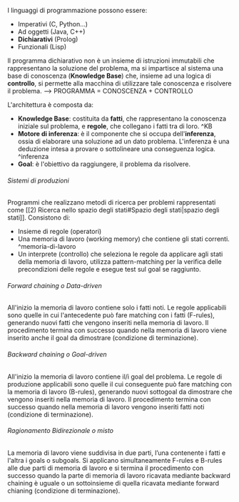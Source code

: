 I linguaggi di programmazione possono essere: 
- Imperativi (C, Python…)
- Ad oggetti (Java, C++) 
- **Dichiarativi** (Prolog) 
- Funzionali (Lisp)

Il programma dichiarativo non è un insieme di istruzioni immutabili che rappresentano la soluzione del problema, ma si impartisce al sistema una base di conoscenza (**Knowledge Base**) che, insieme ad una logica di **controllo**, si permette alla macchina di utilizzare tale conoscenza e risolvere il problema. --> PROGRAMMA = CONOSCENZA + CONTROLLO

L'architettura è composta da:
- **Knowledge Base**: costituita da **fatti**, che rappresentano la conoscenza iniziale sul problema, e **regole**, che collegano i fatti tra di loro. ^KB
- **Motore di inferenza**: è il componente che si occupa dell'**inferenza**, ossia di elaborare una soluzione ad un dato problema. L'inferenza è una deduzione intesa a provare o sottolineare una conseguenza logica. ^inferenza
- **Goal**: è l'obiettivo da raggiungere, il problema da risolvere.

###### Sistemi di produzioni
Programmi che realizzano metodi di ricerca per problemi rappresentati come [[2) Ricerca nello spazio degli stati#Spazio degli stati|spazio degli stati]]. Consistono di:
- Insieme di regole (operatori)
- Una memoria di lavoro (working memory) che contiene gli stati correnti. ^memoria-di-lavoro
- Un interprete (controllo) che seleziona le regole da applicare agli stati della memoria di lavoro, utilizza pattern-matching per la verifica delle precondizioni delle regole e esegue test sul goal se raggiunto.

###### Forward chaining o Data-driven
All'inizio la memoria di lavoro contiene solo i fatti noti.
Le regole applicabili sono quelle in cui l'antecedente può fare matching con i fatti (F-rules), generando nuovi fatti che vengono inseriti nella memoria di lavoro.
Il procedimento termina con successo quando nella memoria di lavoro viene inserito anche il goal da dimostrare (condizione di terminazione).

###### Backward chaining o Goal-driven
All'inizio la memoria di lavoro contiene il/i goal del problema.
Le regole di produzione applicabili sono quelle il cui conseguente può fare matching con la memoria di lavoro (B-rules), generando nuovi sottogoal da dimostrare che vengono inseriti nella memoria di lavoro.
Il procedimento termina con successo quando nella memoria di lavoro vengono inseriti fatti noti (condizione di terminazione).

###### Ragionamento Bidirezionale o misto
La memoria di lavoro viene suddivisa in due parti, l’una contenente i fatti e l'altra i goals o subgoals.
Si applicano simultaneamente F-rules e B-rules alle due parti di memoria di lavoro e si termina il procedimento con successo quando la parte di memoria di lavoro ricavata mediante backward chaining è uguale o un sottoinsieme di quella ricavata mediante forward chianing (condizione di terminazione).